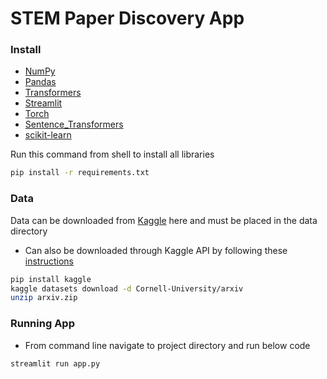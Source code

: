 # STEM Paper Discovery App

### Install
- [NumPy](http://www.numpy.org/)
- [Pandas](http://pandas.pydata.org)
- [Transformers](https://huggingface.co/transformers/)
- [Streamlit](https://docs.streamlit.io/en/stable/)
- [Torch](https://pytorch.org/docs/stable/index.html)
- [Sentence_Transformers](https://www.sbert.net/)
- [scikit-learn](http://scikit-learn.org/stable/)

Run this command from shell to install all libraries

```bash
pip install -r requirements.txt
```

### Data
Data can be downloaded from [Kaggle](https://www.kaggle.com/Cornell-University/arxiv) here and must be placed in the data directory

- Can also be downloaded through Kaggle API by following these [instructions](https://github.com/Kaggle/kaggle-api)

```bash
pip install kaggle
kaggle datasets download -d Cornell-University/arxiv
unzip arxiv.zip
```
### Running App
- From command line navigate to project directory and run below code

```bash
streamlit run app.py
```
